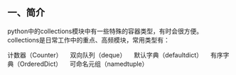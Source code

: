 ## 一、简介
python中的collections模块中有一些特殊的容器类型，有时会很方便。
collections是日常工作中的重点、高频模块，常用类型有：

  计数器（Counter）
　双向队列（deque）
　默认字典（defaultdict）
　有序字典（OrderedDict）
　可命名元组（namedtuple）
